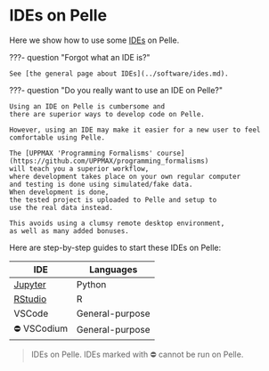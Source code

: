 # IDEs on Pelle

Here we show how to use some [IDEs](../software/ides.md) on Pelle.

???- question "Forgot what an IDE is?"

    See [the general page about IDEs](../software/ides.md).

???- question "Do you really want to use an IDE on Pelle?"

    Using an IDE on Pelle is cumbersome and
    there are superior ways to develop code on Pelle.

    However, using an IDE may make it easier for a new user to feel
    comfortable using Pelle.

    The [UPPMAX 'Programming Formalisms' course](https://github.com/UPPMAX/programming_formalisms)
    will teach you a superior workflow,
    where development takes place on your own regular computer
    and testing is done using simulated/fake data.
    When development is done,
    the tested project is uploaded to Pelle and setup to
    use the real data instead.

    This avoids using a clumsy remote desktop environment,
    as well as many added bonuses.

Here are step-by-step guides to start these IDEs on Pelle:

IDE                                           |Languages
----------------------------------------------|----------------
[Jupyter](../software/jupyter.md)             |Python
[RStudio](../software/rstudio_on_pelle.md)    |R
VSCode                                        |General-purpose
:no_entry: VSCodium                           |General-purpose

> IDEs on Pelle.
> IDEs marked with :no_entry: cannot be run on Pelle.
